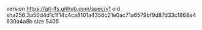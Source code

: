 version https://git-lfs.github.com/spec/v1
oid sha256:3a50d4d1c1f14c4ca8101a4356c21e0ac71a6579bf9d87d33c1868e4630a4a8b
size 5405

